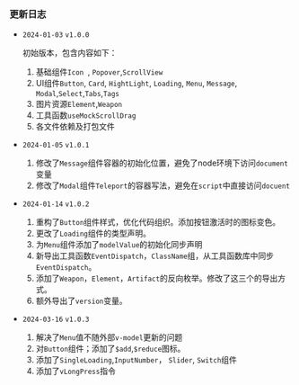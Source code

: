 ### 更新日志

- `2024-01-03` `v1.0.0`
  
  初始版本，包含内容如下：
  
  1. 基础组件`Icon `, `Popover`,`ScrollView`
  2. UI组件`Button`, `Card`, `HightLight`, `Loading`, `Menu`, `Message`, `Modal`,`Select`,`Tabs`,`Tags`
  3. 图片资源`Element`,`Weapon`
  4. 工具函数`useMockScrollDrag`
  5. 各文件依赖及打包文件

- `2024-01-05` `v1.0.1`
  1. 修改了`Message`组件容器的初始化位置，避免了node环境下访问`document`变量
  2. 修改了`Modal`组件`Teleport`的容器写法，避免在`script`中直接访问`docuent`

- `2024-01-14` `v1.0.2`
  1. 重构了`Button`组件样式，优化代码组织。添加按钮激活时的图标变色。
  2. 更改了`Loading`组件的类型声明。
  3. 为`Menu`组件添加了`modelValue`的初始化同步声明
  4. 新导出工具函数`EventDispatch`，`ClassName`组，从工具函数库中同步`EventDispatch`。
  5. 添加了`Weapon`，`Element`，`Artifact`的反向枚举。修改了这三个的导出方式。
  6. 额外导出了`version`变量。

- `2024-03-16` `v1.0.3`
  1. 解决了`Menu`值不随外部`v-model`更新的问题
  2. 对`Button`组件；添加了`$add`,`$reduce`图标。
  3. 添加了`SingleLoading`,`InputNumber`， `Slider`, `Switch`组件
  4. 添加了`vLongPress`指令
